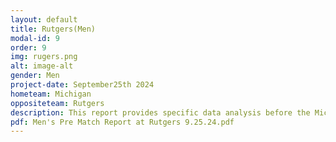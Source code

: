 ```yaml
---
layout: default
title: Rutgers(Men)
modal-id: 9
order: 9
img: rugers.png
alt: image-alt
gender: Men
project-date: September25th 2024
hometeam: Michigan
oppositeteam: Rutgers
description: This report provides specific data analysis before the Michigan men soccer team and Rutgers men soccer team.
pdf: Men's Pre Match Report at Rutgers 9.25.24.pdf
---
```

